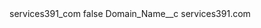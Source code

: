 <?xml version="1.0" encoding="UTF-8"?>
<CustomMetadata xmlns="http://soap.sforce.com/2006/04/metadata" xmlns:xsi="http://www.w3.org/2001/XMLSchema-instance" xmlns:xsd="http://www.w3.org/2001/XMLSchema">
    <label>services391_com</label>
    <protected>false</protected>
    <values>
        <field>Domain_Name__c</field>
        <value xsi:type="xsd:string">services391.com</value>
    </values>
</CustomMetadata>
